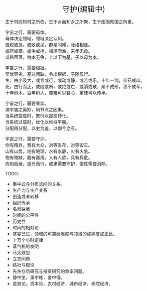 <center><font size=5>守护(编辑中)</font></center>

生于村而知村之所依，生于乡而知乡之所聚，生于国而知国之所重。<br/>

宇宙之行，需要母体。<br/>
母体决定领域，领域决定认知。<br/>
或税或换，或收或采，群星闪耀，脉络相连。<br/>
或狩或猎，或争或抢，竭泽而渔，来年无鱼。<br/>
瓜熟蒂落，物本无争，上以下为基，子以母为本。<br/>

宇宙之行，需要根据。<br/>
奖优罚劣，塞兑闭缺，令出根据，子随母行。<br/>
生，由小及大，或言或行，或动或静，或苦或乐，十年一剑，垒石成山。<br/>
死，由行而止，或阻或断，或绝或亡，或消或散，聚不成形，溃不成军。<br/>
十年树木，百年树人，苦难可以铭心，定律可以传承。<br/>

宇宙之行，需要果实。<br/>
演宇宙之奥妙，用节点之因果。<br/>
当系统空载时，繁衍以提高转化。<br/>
当系统过载时，优化以维持平衡。<br/>
分配再分配，以史为鉴，以御今之有。<br/>

宇宙之行，需要守护。<br/>
你有精兵，我有大众，对等生存，对等毁灭。<br/>
山有山势，地有地理，水有水静，火有火急。<br/>
物有物缺，器有器用，人有人欲，兵有兵危。<br/>
向阳而居，逐光而行，成果需要守护，惰性需要消除。<br/>

TODO: 
* 集中式与分布式间的关系。
* 生产力与生产关系
* 创造或者转移
* 组织传承
* 名师巨著
* 时间的公平性
* 历史性
* 时间的相对论
* 盛宴已过，领域的可突破难度与领域的成熟度成正比。
* 十万个小时定律
* 蒸气机的发明
* 马太效应
* 立志问题
* 结社与舆论
* 先生存后研究与投资研究的效率问题。
* 静中坐，事中练，舍中得。
* 盐铁论，资本论，农村经济，城市经济，寺院经济。
